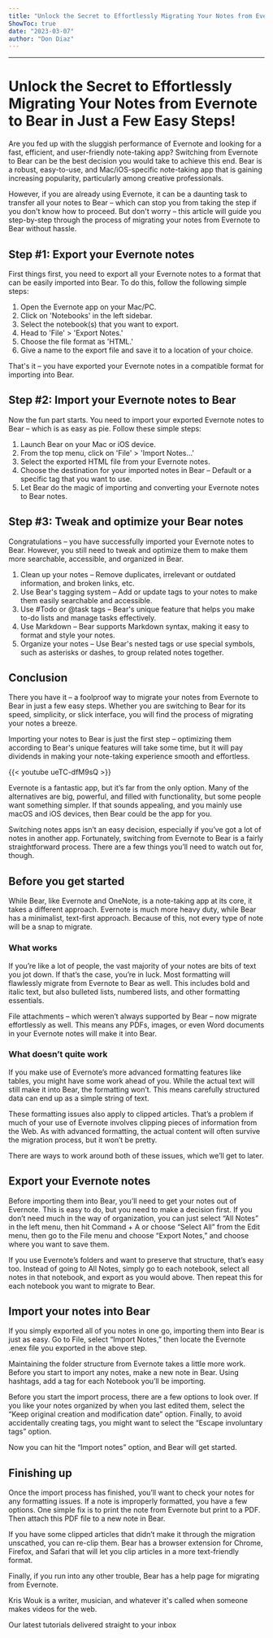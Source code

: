 ```yaml
---
title: "Unlock the Secret to Effortlessly Migrating Your Notes from Evernote to Bear in Just a Few Easy Steps!"
ShowToc: true 
date: "2023-03-07"
author: "Don Diaz"
---
```

*****
# Unlock the Secret to Effortlessly Migrating Your Notes from Evernote to Bear in Just a Few Easy Steps!

Are you fed up with the sluggish performance of Evernote and looking for a fast, efficient, and user-friendly note-taking app? Switching from Evernote to Bear can be the best decision you would take to achieve this end. Bear is a robust, easy-to-use, and Mac/iOS-specific note-taking app that is gaining increasing popularity, particularly among creative professionals.

However, if you are already using Evernote, it can be a daunting task to transfer all your notes to Bear – which can stop you from taking the step if you don't know how to proceed. But don't worry – this article will guide you step-by-step through the process of migrating your notes from Evernote to Bear without hassle.

## Step #1: Export your Evernote notes

First things first, you need to export all your Evernote notes to a format that can be easily imported into Bear. To do this, follow the following simple steps:

1. Open the Evernote app on your Mac/PC.
2. Click on 'Notebooks' in the left sidebar.
3. Select the notebook(s) that you want to export.
4. Head to 'File' > 'Export Notes.'
5. Choose the file format as 'HTML.'
6. Give a name to the export file and save it to a location of your choice.

That's it – you have exported your Evernote notes in a compatible format for importing into Bear.

## Step #2: Import your Evernote notes to Bear

Now the fun part starts. You need to import your exported Evernote notes to Bear – which is as easy as pie. Follow these simple steps:

1. Launch Bear on your Mac or iOS device.
2. From the top menu, click on 'File' > 'Import Notes…'
3. Select the exported HTML file from your Evernote notes.
4. Choose the destination for your imported notes in Bear – Default or a specific tag that you want to use.
5. Let Bear do the magic of importing and converting your Evernote notes to Bear notes.

## Step #3: Tweak and optimize your Bear notes

Congratulations – you have successfully imported your Evernote notes to Bear. However, you still need to tweak and optimize them to make them more searchable, accessible, and organized in Bear.

1. Clean up your notes – Remove duplicates, irrelevant or outdated information, and broken links, etc.
2. Use Bear's tagging system – Add or update tags to your notes to make them easily searchable and accessible.
3. Use #Todo or @task tags – Bear's unique feature that helps you make to-do lists and manage tasks effectively.
4. Use Markdown – Bear supports Markdown syntax, making it easy to format and style your notes.
5. Organize your notes – Use Bear's nested tags or use special symbols, such as asterisks or dashes, to group related notes together.

## Conclusion

There you have it – a foolproof way to migrate your notes from Evernote to Bear in just a few easy steps. Whether you are switching to Bear for its speed, simplicity, or slick interface, you will find the process of migrating your notes a breeze.

Importing your notes to Bear is just the first step – optimizing them according to Bear's unique features will take some time, but it will pay dividends in making your note-taking experience smooth and effortless.

{{< youtube ueTC-dfM9sQ >}} 



Evernote is a fantastic app, but it’s far from the only option. Many of the alternatives are big, powerful, and filled with functionality, but some people want something simpler. If that sounds appealing, and you mainly use macOS and iOS devices, then Bear could be the app for you.
 
Switching notes apps isn’t an easy decision, especially if you’ve got a lot of notes in another app. Fortunately, switching from Evernote to Bear is a fairly straightforward process. There are a few things you’ll need to watch out for, though.
 
## Before you get started
 
While Bear, like Evernote and OneNote, is a note-taking app at its core, it takes a different approach. Evernote is much more heavy duty, while Bear has a minimalist, text-first approach. Because of this, not every type of note will be a snap to migrate.
 
### What works
 
If you’re like a lot of people, the vast majority of your notes are bits of text you jot down. If that’s the case, you’re in luck. Most formatting will flawlessly migrate from Evernote to Bear as well. This includes bold and italic text, but also bulleted lists, numbered lists, and other formatting essentials.
 
File attachments – which weren’t always supported by Bear – now migrate effortlessly as well. This means any PDFs, images, or even Word documents in your Evernote notes will make it into Bear.
 
### What doesn’t quite work
 

 
If you make use of Evernote’s more advanced formatting features like tables, you might have some work ahead of you. While the actual text will still make it into Bear, the formatting won’t. This means carefully structured data can end up as a simple string of text.
 
These formatting issues also apply to clipped articles. That’s a problem if much of your use of Evernote involves clipping pieces of information from the Web. As with advanced formatting, the actual content will often survive the migration process, but it won’t be pretty.
 
There are ways to work around both of these issues, which we’ll get to later.
 
## Export your Evernote notes
 
Before importing them into Bear, you’ll need to get your notes out of Evernote. This is easy to do, but you need to make a decision first. If you don’t need much in the way of organization, you can just select “All Notes” in the left menu, then hit Command + A or choose “Select All” from the Edit menu, then go to the File menu and choose “Export Notes,” and choose where you want to save them.
 
If you use Evernote’s folders and want to preserve that structure, that’s easy too. Instead of going to All Notes, simply go to each notebook, select all notes in that notebook, and export as you would above. Then repeat this for each notebook you want to migrate to Bear.
 
## Import your notes into Bear
 
If you simply exported all of you notes in one go, importing them into Bear is just as easy. Go to File, select “Import Notes,” then locate the Evernote .enex file you exported in the above step.
 
Maintaining the folder structure from Evernote takes a little more work. Before you start to import any notes, make a new note in Bear. Using hashtags, add a tag for each Notebook you’ll be importing.
 
Before you start the import process, there are a few options to look over. If you like your notes organized by when you last edited them, select the “Keep original creation and modification date” option. Finally, to avoid accidentally creating tags, you might want to select the “Escape involuntary tags” option.
 
Now you can hit the “Import notes” option, and Bear will get started.
 
## Finishing up
 
Once the import process has finished, you’ll want to check your notes for any formatting issues. If a note is improperly formatted, you have a few options. One simple fix is to print the note from Evernote but print to a PDF. Then attach this PDF file to a new note in Bear.
 
If you have some clipped articles that didn’t make it through the migration unscathed, you can re-clip them. Bear has a browser extension for Chrome, Firefox, and Safari that will let you clip articles in a more text-friendly format.
 
Finally, if you run into any other trouble, Bear has a help page for migrating from Evernote.
 
Kris Wouk is a writer, musician, and whatever it's called when someone makes videos for the web.
 
Our latest tutorials delivered straight to your inbox




